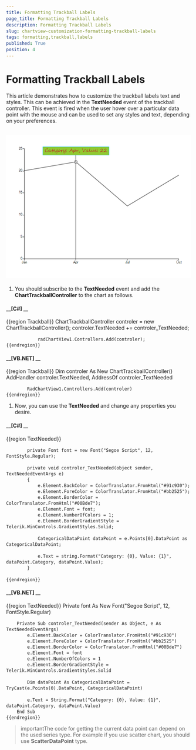 ```yaml
---
title: Formatting Trackball Labels
page_title: Formatting Trackball Labels
description: Formatting Trackball Labels
slug: chartview-customization-formatting-trackball-labels
tags: formatting,trackball,labels
published: True
position: 4
---
```


# Formatting Trackball Labels



This article demonstrates how to customize the trackball labels text and styles. This can be achieved in the __TextNeeded__ event of the trackball controller. 
      This event is fired when the user hover over a particular data point with the mouse and can be used to set any styles and text, depending on your preferences.

## ![chartview-customization-formatting-trackball-labels 001](images/chartview-customization-formatting-trackball-labels001.png)

1. You should subscribe to the __TextNeeded__ event and add the __ChartTrackballController__ to the chart as follows.
            

#### __[C#] __

{{region Trackball}}
	            ChartTrackballController controler = new ChartTrackballController();
	            controler.TextNeeded += controler_TextNeeded;
	
	            radChartView1.Controllers.Add(controler);
	{{endregion}}



#### __[VB.NET] __

{{region Trackball}}
	        Dim controler As New ChartTrackballController()
	        AddHandler controler.TextNeeded, AddressOf controler_TextNeeded
	
	        RadChartView1.Controllers.Add(controler)
	{{endregion}}



1. Now, you can use the __TextNeeded__ and change any properties you desire.
            

#### __[C#] __

{{region TextNeeded}}
	
	        private Font font = new Font("Segoe Script", 12, FontStyle.Regular);
	
	        private void controler_TextNeeded(object sender, TextNeededEventArgs e)
	        {
	            e.Element.BackColor = ColorTranslator.FromHtml("#91c930");
	            e.Element.ForeColor = ColorTranslator.FromHtml("#bb2525");
	            e.Element.BorderColor = ColorTranslator.FromHtml("#00Bde7");
	            e.Element.Font = font;
	            e.Element.NumberOfColors = 1;
	            e.Element.BorderGradientStyle = Telerik.WinControls.GradientStyles.Solid;
	
	            CategoricalDataPoint dataPoint = e.Points[0].DataPoint as CategoricalDataPoint;
	
	            e.Text = string.Format("Category: {0}, Value: {1}", dataPoint.Category, dataPoint.Value);
	        }
	
	{{endregion}}



#### __[VB.NET] __

{{region TextNeeded}}
	    Private font As New Font("Segoe Script", 12, FontStyle.Regular)
	
	    Private Sub controler_TextNeeded(sender As Object, e As TextNeededEventArgs)
	        e.Element.BackColor = ColorTranslator.FromHtml("#91c930")
	        e.Element.ForeColor = ColorTranslator.FromHtml("#bb2525")
	        e.Element.BorderColor = ColorTranslator.FromHtml("#00Bde7")
	        e.Element.Font = font
	        e.Element.NumberOfColors = 1
	        e.Element.BorderGradientStyle = Telerik.WinControls.GradientStyles.Solid
	
	        Dim dataPoint As CategoricalDataPoint = TryCast(e.Points(0).DataPoint, CategoricalDataPoint)
	
	        e.Text = String.Format("Category: {0}, Value: {1}", dataPoint.Category, dataPoint.Value)
	    End Sub
	{{endregion}}



>importantThe code for getting the current data point can depend on the used series type. For example if you use scatter chart, you should use __ScatterDataPoint__ type.
          
